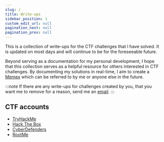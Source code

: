 ```yaml
---
slug: /
title: Write-ups
sidebar_position: 1
custom_edit_url: null
pagination_next: null
pagination_prev: null
---
```


This is a collection of write-ups for the CTF challenges that I have solved. 
It is updated on most days and will continue to be for the foreseeable future.


Beyond serving as a documentation for my personal development, I hope that this collection serves as a helpful resource for others interested in CTF challenges.
By documenting my solutions in real-time, I aim to create a [Memex](https://en.wikipedia.org/wiki/Memex) which can be referred to by me or anyone else in the future.


:::note
If there are any write-ups for challenges created by you, that you want me to remove for a reason, send me an [email](mailto:kunalw@skiff.com).
:::

<!---
## Motivation

- Storing important notes online and documenting personal development.
- Giving back to the community in some form.
- Gaining traffic to my website, thus increasing my internet reach.
- Incentivising myself to learn every topic in-depth by teaching it through the form of my write-ups.
-->


## CTF accounts

- [TryHackMe](https://tryhackme.com/p/Kunull)
- [Hack The Box](https://app.hackthebox.com/profile/1158503)
- [CyberDefenders](https://cyberdefenders.org/p/Kunull)
- [RootMe](https://www.root-me.org/Kunull?lang=fr#715a5db3518744d717e43af1d56ba448)
